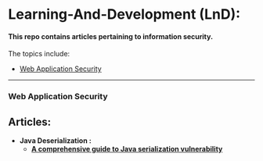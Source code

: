 # Learning-And-Development (LnD):

#### This repo contains articles pertaining to information security.

The topics include:

- [Web Application Security](#web-application-security)


----------

### Web Application Security

## Articles:
- **Java Deserialization :** 
	- **[A comprehensive guide to Java serialization vulnerability](https://medium.com/bugbountywriteup/a-comprehensive-guide-to-java-serialization-vulnerability-18fad6e37b64)**


